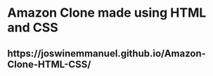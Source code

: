 <h1>Amazon Clone made using HTML and CSS</h1>
<h2>https://joswinemmanuel.github.io/Amazon-Clone-HTML-CSS/</h2>
